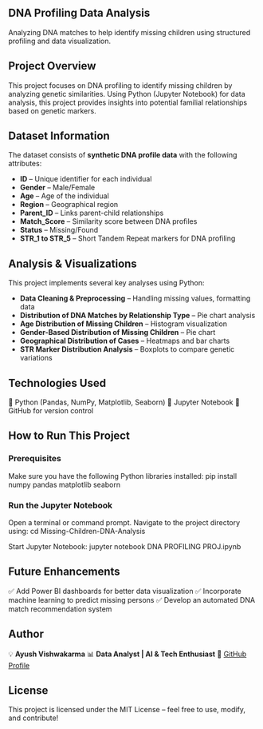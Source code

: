 ## DNA Profiling Data Analysis
Analyzing DNA matches to help identify missing children using structured profiling and data visualization.

## Project Overview
This project focuses on DNA profiling to identify missing children by analyzing genetic similarities. Using Python (Jupyter Notebook) for data analysis, this project provides insights into potential familial relationships based on genetic markers.

## Dataset Information
The dataset consists of **synthetic DNA profile data** with the following attributes:  

- **ID** – Unique identifier for each individual  
- **Gender** – Male/Female  
- **Age** – Age of the individual  
- **Region** – Geographical region  
- **Parent_ID** – Links parent-child relationships  
- **Match_Score** – Similarity score between DNA profiles  
- **Status** – Missing/Found  
- **STR_1 to STR_5** – Short Tandem Repeat markers for DNA profiling  

## Analysis & Visualizations
This project implements several key analyses using Python:  

- **Data Cleaning & Preprocessing** – Handling missing values, formatting data  
- **Distribution of DNA Matches by Relationship Type** – Pie chart analysis  
- **Age Distribution of Missing Children** – Histogram visualization  
- **Gender-Based Distribution of Missing Children** – Pie chart  
- **Geographical Distribution of Cases** – Heatmaps and bar charts  
- **STR Marker Distribution Analysis** – Boxplots to compare genetic variations  

## Technologies Used
🔹 Python (Pandas, NumPy, Matplotlib, Seaborn)
🔹 Jupyter Notebook
🔹 GitHub for version control

## How to Run This Project

### Prerequisites
Make sure you have the following Python libraries installed:
pip install numpy pandas matplotlib seaborn

### Run the Jupyter Notebook
Open a terminal or command prompt.
Navigate to the project directory using:
cd Missing-Children-DNA-Analysis

Start Jupyter Notebook:
jupyter notebook DNA PROFILING PROJ.ipynb

## Future Enhancements
✅ Add Power BI dashboards for better data visualization
✅ Incorporate machine learning to predict missing persons
✅ Develop an automated DNA match recommendation system

## Author
💡 **Ayush Vishwakarma**
📊 **Data Analyst | AI & Tech Enthusiast**
🔗 [GitHub Profile](https://github.com/AyushVishwakarma19)

## License
This project is licensed under the MIT License – feel free to use, modify, and contribute!




